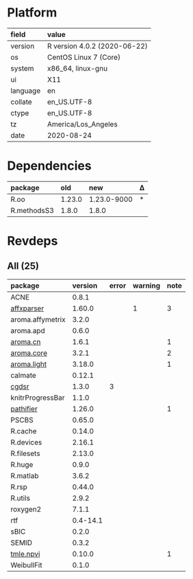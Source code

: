 # Platform

|field    |value                        |
|:--------|:----------------------------|
|version  |R version 4.0.2 (2020-06-22) |
|os       |CentOS Linux 7 (Core)        |
|system   |x86_64, linux-gnu            |
|ui       |X11                          |
|language |en                           |
|collate  |en_US.UTF-8                  |
|ctype    |en_US.UTF-8                  |
|tz       |America/Los_Angeles          |
|date     |2020-08-24                   |

# Dependencies

|package     |old    |new         |Δ  |
|:-----------|:------|:-----------|:--|
|R.oo        |1.23.0 |1.23.0-9000 |*  |
|R.methodsS3 |1.8.0  |1.8.0       |   |

# Revdeps

## All (25)

|package                               |version  |error |warning |note |
|:-------------------------------------|:--------|:-----|:-------|:----|
|ACNE                                  |0.8.1    |      |        |     |
|[affxparser](problems.md#affxparser)  |1.60.0   |      |1       |3    |
|aroma.affymetrix                      |3.2.0    |      |        |     |
|aroma.apd                             |0.6.0    |      |        |     |
|[aroma.cn](problems.md#aromacn)       |1.6.1    |      |        |1    |
|[aroma.core](problems.md#aromacore)   |3.2.1    |      |        |2    |
|[aroma.light](problems.md#aromalight) |3.18.0   |      |        |1    |
|calmate                               |0.12.1   |      |        |     |
|[cgdsr](problems.md#cgdsr)            |1.3.0    |3     |        |     |
|knitrProgressBar                      |1.1.0    |      |        |     |
|[pathifier](problems.md#pathifier)    |1.26.0   |      |        |1    |
|PSCBS                                 |0.65.0   |      |        |     |
|R.cache                               |0.14.0   |      |        |     |
|R.devices                             |2.16.1   |      |        |     |
|R.filesets                            |2.13.0   |      |        |     |
|R.huge                                |0.9.0    |      |        |     |
|R.matlab                              |3.6.2    |      |        |     |
|R.rsp                                 |0.44.0   |      |        |     |
|R.utils                               |2.9.2    |      |        |     |
|roxygen2                              |7.1.1    |      |        |     |
|rtf                                   |0.4-14.1 |      |        |     |
|sBIC                                  |0.2.0    |      |        |     |
|SEMID                                 |0.3.2    |      |        |     |
|[tmle.npvi](problems.md#tmlenpvi)     |0.10.0   |      |        |1    |
|WeibullFit                            |0.1.0    |      |        |     |

